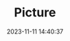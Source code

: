 ---
weight: 1
images:
- /images/edited/189.jpeg
title: Picture
date: 2023-11-11 14:40:37
tags: [luminarneo,work,ILCE-7M3,25.1,person,diningtable]
---